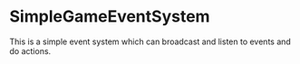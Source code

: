 # SimpleGameEventSystem
This is a simple event system which can broadcast and listen to events and do actions.
